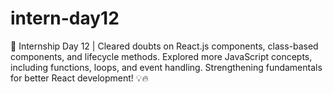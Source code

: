 # intern-day12
🚀 Internship Day 12 | Cleared doubts on React.js components, class-based components, and lifecycle methods. Explored more JavaScript concepts, including functions, loops, and event handling. Strengthening fundamentals for better React development! 💡🔥
